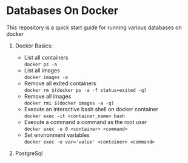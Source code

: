 # Databases On Docker
This repository is a quick start guide for running various databases on docker

1. Docker Basics:
   - List all containers  
     `docker ps -a`
   - List all images  
     `docker images -a`
   - Remove all exited containers  
     `docker rm $(docker ps -a -f status=exited -q)`
   - Remove all images  
     `docker rmi $(docker images -a -q)`
   - Execute an interactive bash shell on docker container  
     `docker exec -it <container_name> bash`
   - Execute a command a command as the root user  
     `docker exec -u 0 <container> <command>`
   - Set environment variables  
     `docker exec -e var='value' <container> <command>`
   
   


1. PostgreSql


